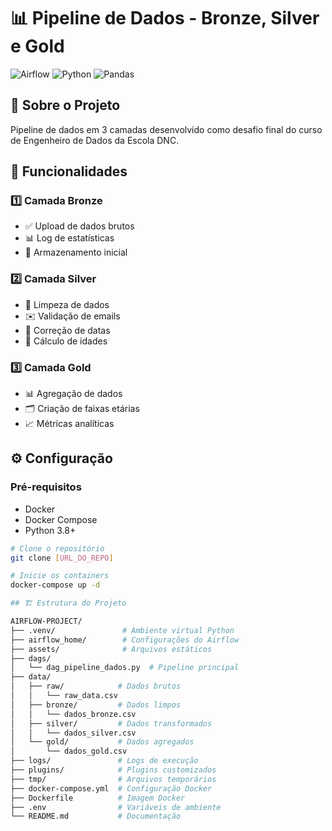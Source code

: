 # 📊 Pipeline de Dados - Bronze, Silver e Gold

![Airflow](https://img.shields.io/badge/Apache%20Airflow-017CEE?style=for-the-badge&logo=Apache%20Airflow&logoColor=white)
![Python](https://img.shields.io/badge/Python-3776AB?style=for-the-badge&logo=python&logoColor=white)
![Pandas](https://img.shields.io/badge/Pandas-2C2D72?style=for-the-badge&logo=pandas&logoColor=white)


## 🚀 Sobre o Projeto

Pipeline de dados em 3 camadas desenvolvido como desafio final do curso de Engenheiro de Dados da Escola DNC.

## 🔧 Funcionalidades

### 1️⃣ Camada Bronze
- ✅ Upload de dados brutos
- 📊 Log de estatísticas
- 💾 Armazenamento inicial

### 2️⃣ Camada Silver
- 🧼 Limpeza de dados
- ✉️ Validação de emails
- 📅 Correção de datas
- 🧮 Cálculo de idades

### 3️⃣ Camada Gold
- 📊 Agregação de dados
- 🗂️ Criação de faixas etárias
- 📈 Métricas analíticas

## ⚙️ Configuração

### Pré-requisitos
- Docker
- Docker Compose
- Python 3.8+

```bash
# Clone o repositório
git clone [URL_DO_REPO]

# Inicie os containers
docker-compose up -d

## 🏗 Estrutura do Projeto

AIRFLOW-PROJECT/
├── .venv/               # Ambiente virtual Python
├── airflow_home/        # Configurações do Airflow
├── assets/              # Arquivos estáticos
├── dags/
│   └── dag_pipeline_dados.py  # Pipeline principal
├── data/
│   ├── raw/            # Dados brutos
│   │   └── raw_data.csv
│   ├── bronze/         # Dados limpos
│   │   └── dados_bronze.csv
│   ├── silver/         # Dados transformados
│   │   └── dados_silver.csv
│   └── gold/           # Dados agregados
│       └── dados_gold.csv
├── logs/               # Logs de execução
├── plugins/            # Plugins customizados
├── tmp/                # Arquivos temporários
├── docker-compose.yml  # Configuração Docker
├── Dockerfile          # Imagem Docker
├── .env                # Variáveis de ambiente
└── README.md           # Documentação
